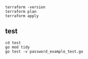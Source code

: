 

```
terraform -version
terraform plan
terraform apply
```


## test
```
cd test
go mod tidy
go test -v password_example_test.go
```
